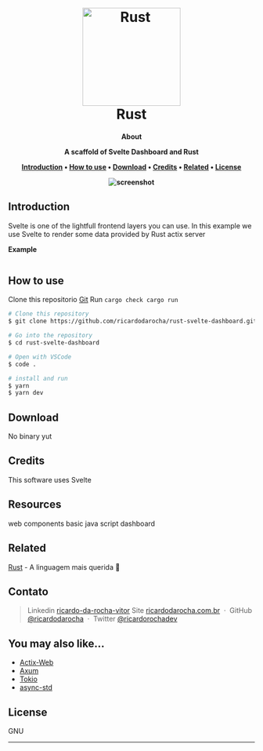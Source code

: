 
<h1 align="center">
  <br>
  <a href="http://www.ricardodarocha.com.br"><img src="https://styles.redditmedia.com/t5_2s7lj/styles/communityIcon_pjg3ktzyju771.png" alt="Rust" width="200"></a>
  <br>
  Rust
  <br>
</h1>

<h4 align="center">About  </p>
A scaffold of Svelte Dashboard and Rust



<p align="center">
  <a href="#introdução">Introduction</a> •
  <a href="#como-usar">How to use</a> •
  <a href="#download">Download</a> •
  <a href="#credits">Credits</a> •
  <a href="#related">Related</a> •
  <a href="#license">License</a>
</p>

![screenshot](img/screenshot.gif)

## Introduction

Svelte is one of the lightfull frontend layers you can use. In this example we use Svelte to render some data provided by Rust actix server

**Example**
```rust


```

## How to use

Clone this repositorio [Git](https://github.com/ricardodarocha/rust-svelte-dashboard.git) 
Run `cargo check cargo run`

```bash
# Clone this repository
$ git clone https://github.com/ricardodarocha/rust-svelte-dashboard.git

# Go into the repository
$ cd rust-svelte-dashboard

# Open with VSCode
$ code .

# install and run
$ yarn
$ yarn dev
```

## Download

No binary yut

## Credits

This software uses Svelte

## Resources

web components
basic java script
dashboard

## Related

[Rust](https://www.rust-lang.org/pt-BR) - A linguagem mais querida 🦀

## Contato

> Linkedin [ricardo-da-rocha-vitor](https://www.linkedin.com/in/ricardo-da-rocha-vitor-a0983932/)
> Site [ricardodarocha.com.br](https://www.ricardodarocha.com.br) &nbsp;&middot;&nbsp;
> GitHub [@ricardodarocha](https://github.com/ricardodarocha) &nbsp;&middot;&nbsp;
> Twitter [@ricardorochadev](https://twitter.com/ricardorochadev)


## You may also like...

- [Actix-Web](https://actix.rs/) 
- [Axum](https://docs.rs/axum/latest/axum/)
- [Tokio](https://github.com/tokio-rs)
- [async-std](https://async.rs/)


## License

GNU


---


